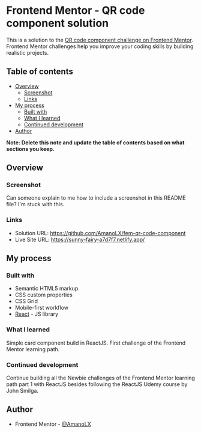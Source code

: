 # Frontend Mentor - QR code component solution

This is a solution to the [QR code component challenge on Frontend Mentor](https://www.frontendmentor.io/challenges/qr-code-component-iux_sIO_H). Frontend Mentor challenges help you improve your coding skills by building realistic projects.

## Table of contents

- [Overview](#overview)
  - [Screenshot](#screenshot)
  - [Links](#links)
- [My process](#my-process)
  - [Built with](#built-with)
  - [What I learned](#what-i-learned)
  - [Continued development](#continued-development)
- [Author](#author)

**Note: Delete this note and update the table of contents based on what sections you keep.**

## Overview

### Screenshot

Can someone explain to me how to include a screenshot in this README file? I'm stuck with this.

### Links

- Solution URL: https://github.com/AmanoLX/fem-qr-code-component
- Live Site URL: https://sunny-fairy-a7d7f7.netlify.app/

## My process

### Built with

- Semantic HTML5 markup
- CSS custom properties
- CSS Grid
- Mobile-first workflow
- [React](https://reactjs.org/) - JS library

### What I learned

Simple card component build in ReactJS. First challenge of the Frontend Mentor learning path.

### Continued development

Continue building all the Newbie challenges of the Frontend Mentor learning path part 1 with ReactJS besides following the ReactJS Udemy course by John Smilga.

## Author

- Frontend Mentor - [@AmanoLX](https://www.frontendmentor.io/profile/AmanoLX)
